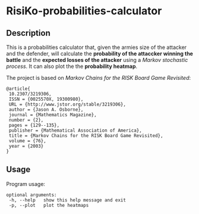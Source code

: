 # RisiKo-probabilities-calculator

## Description

This is a probabilities calculator that, given the armies size of the attacker and the defender, will calculate the **probability of the attaccker winning the battle** and the **expected losses of the attacker** using a _Markov stochastic process_. It can also plot the the **probability heatmap**.

The project is based on *Markov Chains for the RISK Board Game Revisited*:
 ```
@article{
  10.2307/3219306,
  ISSN = {0025570X, 19300980},
  URL = {http://www.jstor.org/stable/3219306},
  author = {Jason A. Osborne},
  journal = {Mathematics Magazine},
  number = {2},
  pages = {129--135},
  publisher = {Mathematical Association of America},
  title = {Markov Chains for the RISK Board Game Revisited},
  volume = {76},
  year = {2003}
}
 ``` 
 
## Usage
 
Program usage:
```
optional arguments:
 -h, --help   show this help message and exit
 -p, --plot   plot the heatmaps
 ```
